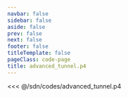 ```yaml
---
navbar: false
sidebar: false
aside: false
prev: false
next: false
footer: false
titleTemplate: false
pageClass: code-page
title: advanced_tunnel.p4
---
```


<<< @/sdn/codes/advanced_tunnel.p4
